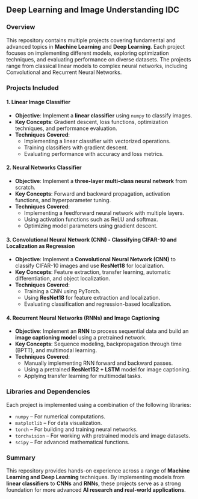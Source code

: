 ## Deep Learning and Image Understanding IDC

### Overview
This repository contains multiple projects covering fundamental and advanced topics in **Machine Learning** and **Deep Learning**. Each project focuses on implementing different models, exploring optimization techniques, and evaluating performance on diverse datasets. The projects range from classical linear models to complex neural networks, including Convolutional and Recurrent Neural Networks.

### Projects Included

#### 1. **Linear Image Classifier**
- **Objective**: Implement a **linear classifier** using `numpy` to classify images.
- **Key Concepts**: Gradient descent, loss functions, optimization techniques, and performance evaluation.
- **Techniques Covered**: 
  - Implementing a linear classifier with vectorized operations.
  - Training classifiers with gradient descent.
  - Evaluating performance with accuracy and loss metrics.

#### 2. **Neural Networks Classifier**
- **Objective**: Implement a **three-layer multi-class neural network** from scratch.
- **Key Concepts**: Forward and backward propagation, activation functions, and hyperparameter tuning.
- **Techniques Covered**:
  - Implementing a feedforward neural network with multiple layers.
  - Using activation functions such as ReLU and softmax.
  - Optimizing model parameters using gradient descent.

#### 3. **Convolutional Neural Network (CNN) - Classifying CIFAR-10 and Localization as Regression**
- **Objective**: Implement a **Convolutional Neural Network (CNN)** to classify CIFAR-10 images and use **ResNet18** for localization.
- **Key Concepts**: Feature extraction, transfer learning, automatic differentiation, and object localization.
- **Techniques Covered**:
  - Training a CNN using PyTorch.
  - Using **ResNet18** for feature extraction and localization.
  - Evaluating classification and regression-based localization.

#### 4. **Recurrent Neural Networks (RNNs) and Image Captioning**
- **Objective**: Implement an **RNN** to process sequential data and build an **image captioning model** using a pretrained network.
- **Key Concepts**: Sequence modeling, backpropagation through time (BPTT), and multimodal learning.
- **Techniques Covered**:
  - Manually implementing RNN forward and backward passes.
  - Using a pretrained **ResNet152 + LSTM** model for image captioning.
  - Applying transfer learning for multimodal tasks.

### Libraries and Dependencies
Each project is implemented using a combination of the following libraries:
- `numpy` – For numerical computations.
- `matplotlib` – For data visualization.
- `torch` – For building and training neural networks.
- `torchvision` – For working with pretrained models and image datasets.
- `scipy` – For advanced mathematical functions.

### Summary
This repository provides hands-on experience across a range of **Machine Learning and Deep Learning** techniques. By implementing models from **linear classifiers** to **CNNs** and **RNNs**, these projects serve as a strong foundation for more advanced **AI research and real-world applications**.
